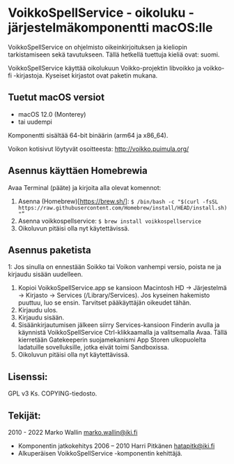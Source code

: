 # VoikkoSpellService - oikoluku -järjestelmäkomponentti macOS:lle

VoikkoSpellService on ohjelmisto oikeinkirjoituksen ja kieliopin tarkistamiseen sekä tavutukseen. Tällä hetkellä tuettuja kieliä ovat: suomi.

VoikkoSpellService käyttää oikolukuun Voikko-projektin libvoikko ja voikko-fi -kirjastoja. Kyseiset kirjastot ovat paketin mukana.

## Tuetut macOS versiot

- macOS 12.0 (Monterey)
- tai uudempi

Komponentti sisältää 64-bit binäärin (arm64 ja x86_64).

Voikon kotisivut löytyvät osoitteesta: http://voikko.puimula.org/

## Asennus käyttäen Homebrewia

Avaa Terminal (pääte) ja kirjoita alla olevat komennot:

1. Asenna (Homebrew)[https://brew.sh/]: `$ /bin/bash -c "$(curl -fsSL https://raw.githubusercontent.com/Homebrew/install/HEAD/install.sh)"”`
1. Asenna voikkospellservice: `$ brew install voikkospellservice`
1. Oikoluvun pitäisi olla nyt käytettävissä.

## Asennus paketista

1: Jos sinulla on ennestään Soikko tai Voikon vanhempi versio, poista ne ja kirjaudu sisään uudelleen.
1. Kopioi VoikkoSpellService.app se kansioon Macintosh HD -> Järjestelmä -> Kirjasto -> Services (/Library/Services). Jos kyseinen hakemisto puuttuu, luo se ensin. Tarvitset pääkäyttäjän oikeudet tähän.
2. Kirjaudu ulos.
3. Kirjaudu sisään.
4. Sisäänkirjautumisen jälkeen siirry Services-kansioon Finderin avulla ja käynnistä VoikkoSpellService Ctrl-klikkaamalla ja valitsemalla Avaa. Tällä kierretään Gatekeeperin suojamekanismi App Storen ulkopuolelta ladatuille sovelluksille, jotka eivät toimi Sandboxissa.
5. Oikoluvun pitäisi olla nyt käytettävissä.

## Lisenssi:

GPL v3
Ks. COPYING-tiedosto.

## Tekijät:

2010 - 2022 Marko Wallin <marko.wallin@iki.fi>
* Komponentin jatkokehitys
2006 – 2010 Harri Pitkänen <hatapitk@iki.fi>
* Alkuperäisen VoikkoSpellService -komponentin kehittäjä.
